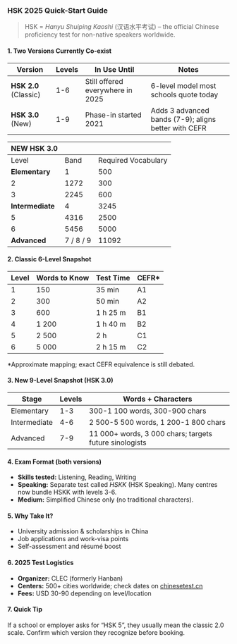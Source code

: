 ### HSK 2025 Quick-Start Guide
> HSK = *Hanyu Shuiping Kaoshi* (汉语水平考试) – the official Chinese proficiency test for non-native speakers worldwide.

#### 1. Two Versions Currently Co-exist
| Version | Levels | In Use Until | Notes |
|---------|--------|--------------|-------|
| **HSK 2.0** (Classic) | 1-6 | Still offered everywhere in 2025 | 6-level model most schools quote today  |
| **HSK 3.0** (New) | 1-9 | Phase-in started 2021 | Adds 3 advanced bands (7-9); aligns better with CEFR  |

| **NEW HSK 3.0**  |           |                     |
| ---------------- | --------- | ------------------- |
| Level            | Band      | Required Vocabulary |
| **Elementary**   | 1         | 500                 |
| 2                | 1272      | 300                 |
| 3                | 2245      | 600                 |
| **Intermediate** | 4         | 3245                |
| 5                | 4316      | 2500                |
| 6                | 5456      | 5000                |
| **Advanced**     | 7 / 8 / 9 | 11092               |

#### 2. Classic 6-Level Snapshot
| Level | Words to Know | Test Time | CEFR* |
|-------|---------------|-----------|-------|
| 1 | 150 | 35 min | A1 |
| 2 | 300 | 50 min | A2 |
| 3 | 600 | 1 h 25 m | B1 |
| 4 | 1 200 | 1 h 40 m | B2 |
| 5 | 2 500 | 2 h | C1 |
| 6 | 5 000 | 2 h 15 m | C2 |

\*Approximate mapping; exact CEFR equivalence is still debated. 

#### 3. New 9-Level Snapshot (HSK 3.0)
| Stage | Levels | Words + Characters |
|-------|--------|--------------------|
| Elementary | 1-3 | 300-1 100 words, 300-900 chars |
| Intermediate | 4-6 | 2 500-5 500 words, 1 200-1 800 chars |
| Advanced | 7-9 | 11 000+ words, 3 000 chars; targets future sinologists  |

#### 4. Exam Format (both versions)
- **Skills tested:** Listening, Reading, Writing  
- **Speaking:** Separate test called *HSKK* (HSK Speaking). Many centres now bundle HSKK with levels 3-6.   
- **Medium:** Simplified Chinese only (no traditional characters).

#### 5. Why Take It?
- University admission & scholarships in China  
- Job applications and work-visa points  
- Self-assessment and résumé boost 

#### 6. 2025 Test Logistics
- **Organizer:** CLEC (formerly Hanban)   
- **Centers:** 500+ cities worldwide; check dates on [chinesetest.cn](https://www.chinesetest.cn)  
- **Fees:** USD 30-90 depending on level/location

#### 7. Quick Tip
If a school or employer asks for “HSK 5”, they usually mean the classic 2.0 scale. Confirm which version they recognize before booking.
